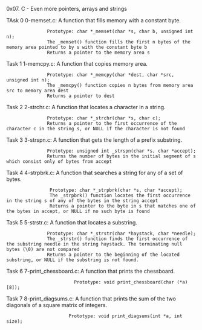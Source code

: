 0x07. C - Even more pointers, arrays and strings


TAsk 0 0-memset.c: A function that fills memory with a constant byte.

                   Prototype: char *_memset(char *s, char b, unsigned int n);
                   The _memset() function fills the first n bytes of the memory area pointed to by s with the constant byte b
                   Returns a pointer to the memory area s

Task 1 1-memcpy.c: A function that copies memory area.

                   Prototype: char *_memcpy(char *dest, char *src, unsigned int n);
                   The _memcpy() function copies n bytes from memory area src to memory area dest
                   Returns a pointer to dest

Task 2 2-strchr.c: A function that locates a character in a string.

                   Prototype: char *_strchr(char *s, char c);
                   Returns a pointer to the first occurrence of the character c in the string s, or NULL if the character is not found

Task 3 3-strspn.c: A  function that gets the length of a prefix substring.

                   Prototype: unsigned int _strspn(char *s, char *accept);
                   Returns the number of bytes in the initial segment of s which consist only of bytes from accept

Task 4 4-strpbrk.c: A function that searches a string for any of a set of bytes.

                    Prototype: char *_strpbrk(char *s, char *accept);
                    The _strpbrk() function locates the first occurrence in the string s of any of the bytes in the string accept
                    Returns a pointer to the byte in s that matches one of the bytes in accept, or NULL if no such byte is found

Task 5 5-strstr.c: A function that locates a substring.

                   Prototype: char *_strstr(char *haystack, char *needle);
                   The _strstr() function finds the first occurrence of the substring needle in the string haystack. The terminating null bytes (\0) are not compared
                   Returns a pointer to the beginning of the located substring, or NULL if the substring is not found.

Task 6 7-print_chessboard.c: A function that prints the chessboard.

                             Prototype: void print_chessboard(char (*a)[8]);

Task 7 8-print_diagsums.c: A function that prints the sum of the two diagonals of a square matrix of integers.

                           Prototype: void print_diagsums(int *a, int size);
